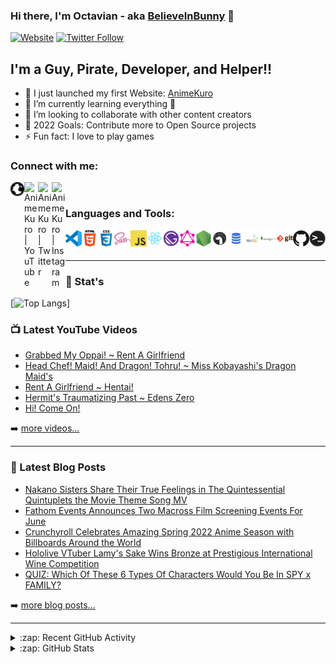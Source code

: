 ### Hi there, I'm Octavian - aka [BelieveInBunny][website] 👋 

[![Website](https://img.shields.io/badge/AnimeKuro.Org-UP-yellow?style=for-the-badge&logo=appveyor)](https://animekuro.org)
[![Twitter Follow](https://img.shields.io/twitter/follow/cRightsOrg?color=1DA1F2&logo=twitter&style=for-the-badge)](https://twitter.com/intent/follow?original_referer=https%3A%2F%2Fgithub.com%2FBelieveInBunny&screen_name=cRightsOrg)

## I'm a Guy, Pirate, Developer, and Helper!!

- 🔭 I just launched my first Website: [AnimeKuro](https://animekuro.org/)
- 🌱 I’m currently learning everything 🤣
- 👯 I’m looking to collaborate with other content creators
- 🥅 2022 Goals: Contribute more to Open Source projects
- ⚡ Fun fact: I love to play games

### Connect with me:

[<img align="left" alt="animekuro.org" width="22px" src="https://raw.githubusercontent.com/iconic/open-iconic/master/svg/globe.svg" />][website]
[<img align="left" alt="AnimeKuro | YouTube" width="22px" src="https://cdn.jsdelivr.net/npm/simple-icons@v3/icons/youtube.svg" />][youtube]
[<img align="left" alt="AnimeKuro | Twitter" width="22px" src="https://cdn.jsdelivr.net/npm/simple-icons@v3/icons/twitter.svg" />][twitter]
[<img align="left" alt="AnimeKuro | Instagram" width="22px" src="https://cdn.jsdelivr.net/npm/simple-icons@v3/icons/instagram.svg" />][instagram]

<br />

### Languages and Tools:

<img align="left" alt="Visual Studio Code" width="26px" src="https://raw.githubusercontent.com/github/explore/80688e429a7d4ef2fca1e82350fe8e3517d3494d/topics/visual-studio-code/visual-studio-code.png" />
<img align="left" alt="HTML5" width="26px" src="https://raw.githubusercontent.com/github/explore/80688e429a7d4ef2fca1e82350fe8e3517d3494d/topics/html/html.png" />
<img align="left" alt="CSS3" width="26px" src="https://raw.githubusercontent.com/github/explore/80688e429a7d4ef2fca1e82350fe8e3517d3494d/topics/css/css.png" />
<img align="left" alt="Sass" width="26px" src="https://raw.githubusercontent.com/github/explore/80688e429a7d4ef2fca1e82350fe8e3517d3494d/topics/sass/sass.png" />
<img align="left" alt="JavaScript" width="26px" src="https://raw.githubusercontent.com/github/explore/80688e429a7d4ef2fca1e82350fe8e3517d3494d/topics/javascript/javascript.png" />
<img align="left" alt="React" width="26px" src="https://raw.githubusercontent.com/github/explore/80688e429a7d4ef2fca1e82350fe8e3517d3494d/topics/react/react.png" />
<img align="left" alt="Gatsby" width="26px" src="https://raw.githubusercontent.com/github/explore/e94815998e4e0713912fed477a1f346ec04c3da2/topics/gatsby/gatsby.png" />
<img align="left" alt="GraphQL" width="26px" src="https://raw.githubusercontent.com/github/explore/80688e429a7d4ef2fca1e82350fe8e3517d3494d/topics/graphql/graphql.png" />
<img align="left" alt="Node.js" width="26px" src="https://raw.githubusercontent.com/github/explore/80688e429a7d4ef2fca1e82350fe8e3517d3494d/topics/nodejs/nodejs.png" />
<img align="left" alt="Deno" width="26px" src="https://raw.githubusercontent.com/github/explore/361e2821e2dea67711cde99c9c40ed357061cf27/topics/deno/deno.png" />
<img align="left" alt="SQL" width="26px" src="https://raw.githubusercontent.com/github/explore/80688e429a7d4ef2fca1e82350fe8e3517d3494d/topics/sql/sql.png" />
<img align="left" alt="MySQL" width="26px" src="https://raw.githubusercontent.com/github/explore/80688e429a7d4ef2fca1e82350fe8e3517d3494d/topics/mysql/mysql.png" />
<img align="left" alt="MongoDB" width="26px" src="https://raw.githubusercontent.com/github/explore/80688e429a7d4ef2fca1e82350fe8e3517d3494d/topics/mongodb/mongodb.png" />
<img align="left" alt="Git" width="26px" src="https://raw.githubusercontent.com/github/explore/80688e429a7d4ef2fca1e82350fe8e3517d3494d/topics/git/git.png" />
<img align="left" alt="GitHub" width="26px" src="https://raw.githubusercontent.com/github/explore/78df643247d429f6cc873026c0622819ad797942/topics/github/github.png" />
<img align="left" alt="Terminal" width="26px" src="https://raw.githubusercontent.com/github/explore/80688e429a7d4ef2fca1e82350fe8e3517d3494d/topics/terminal/terminal.png" />

<br />
<br />

---

### 🤖 Stat's
[![Top Langs](https://github-readme-stats.vercel.app/api/top-langs/?username=BelieveInBunny&layout=compact)]



### 📺 Latest YouTube Videos

<!-- YOUTUBE:START -->
- [Grabbed My Oppai! ~ Rent A Girlfriend](https://www.youtube.com/watch?v=kwKFxLMl6r4)
- [Head Chef! Maid! And Dragon! Tohru! ~ Miss Kobayashi&#39;s Dragon Maid&#39;s](https://www.youtube.com/watch?v=NmZYiRrpz_M)
- [Rent A Girlfriend ~ Hentai!](https://www.youtube.com/watch?v=Bwa0yviG_Ws)
- [Hermit&#39;s Traumatizing Past ~ Edens Zero](https://www.youtube.com/watch?v=hZUyhM-7e2E)
- [Hi! Come On!](https://www.youtube.com/watch?v=sUz1VyCWw2M)
<!-- YOUTUBE:END -->

➡️ [more videos...](https://www.youtube.com/c/AnimeSubNetwork)

---

### 📕 Latest Blog Posts

<!-- BLOG-POST-LIST:START -->
- [Nakano Sisters Share Their True Feelings in The Quintessential Quintuplets the Movie Theme Song MV](https://otakupal.com/nakano-sisters-share-their-true-feelings-in-the-quintessential-quintuplets-the-movie-theme-song-mv/)
- [Fathom Events Announces Two Macross Film Screening Events For June](https://otakupal.com/fathom-events-announces-two-macross-film-screening-events-for-june/)
- [Crunchyroll Celebrates Amazing Spring 2022 Anime Season with Billboards Around the World](https://otakupal.com/crunchyroll-celebrates-amazing-spring-2022-anime-season-with-billboards-around-the-world/)
- [Hololive VTuber Lamy&#39;s Sake Wins Bronze at Prestigious International Wine Competition](https://otakupal.com/hololive-vtuber-lamys-sake-wins-bronze-at-prestigious-international-wine-competition/)
- [QUIZ: Which Of These 6 Types Of Characters Would You Be In SPY x FAMILY?](https://otakupal.com/quiz-which-of-these-6-types-of-characters-would-you-be-in-spy-x-family/)
<!-- BLOG-POST-LIST:END -->

➡️ [more blog posts...](https://otakupal.com)

---

<details>
  <summary>:zap: Recent GitHub Activity</summary>
  
<!--START_SECTION:activity-->
1. 🗣 Commented on [#47](https://github.com/torrust/torrust/issues/47) in [torrust/torrust](https://github.com/torrust/torrust)
2. 💪 Opened PR [#3](https://github.com/BelieveInBunny/onedrive-index/pull/3) in [BelieveInBunny/onedrive-index](https://github.com/BelieveInBunny/onedrive-index)
3. ❗️ Opened issue [#51](https://github.com/torrust/torrust/issues/51) in [torrust/torrust](https://github.com/torrust/torrust)
4. ❗️ Opened issue [#50](https://github.com/torrust/torrust/issues/50) in [torrust/torrust](https://github.com/torrust/torrust)
5. ❗️ Opened issue [#49](https://github.com/torrust/torrust/issues/49) in [torrust/torrust](https://github.com/torrust/torrust)
<!--END_SECTION:activity-->

</details>

<details>
  <summary>:zap: GitHub Stats</summary>

![BelieveInBunny's GitHub stats](https://github-readme-stats.vercel.app/api?username=BelieveInBunny&show_icons=true&bg_color=DEG,2d2d2d,2d2d2d&title_color=Ffffff&text_color=Ffbb00&icon_color=Ffbb00)

</details>

[website]: https://animekuro.org
[twitter]: https://twitter.com/AnimeSubin
[youtube]: https://youtube.com/AnimeSubNetwork
[instagram]: https://instagram.com/officialanimesub

